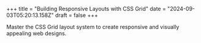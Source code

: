 +++
title = "Building Responsive Layouts with CSS Grid"
date = "2024-09-03T05:20:13.158Z"
draft = false
+++

  Master the CSS Grid layout system to create responsive and visually appealing web designs.
        
